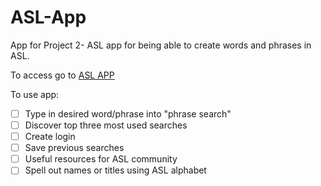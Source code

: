 # ASL-App
App for Project 2- ASL app for being able to create words and phrases in ASL. 

To access go to [ASL APP](https://floating-tor-29511.herokuapp.com/)

To use app:
- [ ] Type in desired word/phrase into "phrase search"
- [ ] Discover top three most used searches
- [ ] Create login
- [ ] Save previous searches
- [ ] Useful resources for ASL community
- [ ] Spell out names or titles using ASL alphabet
